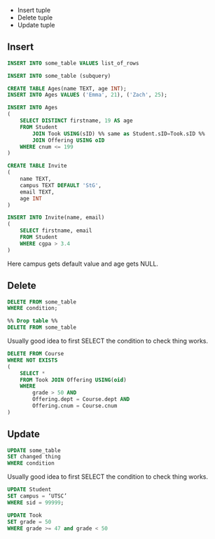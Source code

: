 - Insert tuple
- Delete tuple
- Update tuple

## Insert
```sql
INSERT INTO some_table VALUES list_of_rows

INSERT INTO some_table (subquery)
```

```sql
CREATE TABLE Ages(name TEXT, age INT);
INSERT INTO Ages VALUES ('Emma', 21), ('Zach', 25);
```
```sql
INSERT INTO Ages
(
	SELECT DISTINCT firstname, 19 AS age
	FROM Student
		JOIN Took USING(sID) %% same as Student.sID=Took.sID %%
		JOIN Offering USING oID
	WHERE cnum <= 199
)
```

```sql
CREATE TABLE Invite
(
	name TEXT,
	campus TEXT DEFAULT 'StG',
	email TEXT,
	age INT
)

INSERT INTO Invite(name, email)
(
	SELECT firstname, email
	FROM Student
	WHERE cgpa > 3.4
)
```
Here campus gets default value and age gets NULL.

## Delete
```sql
DELETE FROM some_table
WHERE condition;

%% Drop table %%
DELETE FROM some_table
```

Usually good idea to first SELECT the condition to check thing works.

```sql
DELETE FROM Course
WHERE NOT EXISTS
(
	SELECT *
	FROM Took JOIN Offering USING(oid)
	WHERE
		grade > 50 AND
		Offering.dept = Course.dept AND
		Offering.cnum = Course.cnum
)
```

## Update
```sql
UPDATE some_table
SET changed thing
WHERE condition
```

Usually good idea to first SELECT the condition to check thing works.

```sql
UPDATE Student
SET campus = ‘UTSC’
WHERE sid = 99999;

UPDATE Took
SET grade = 50
WHERE grade >= 47 and grade < 50
```